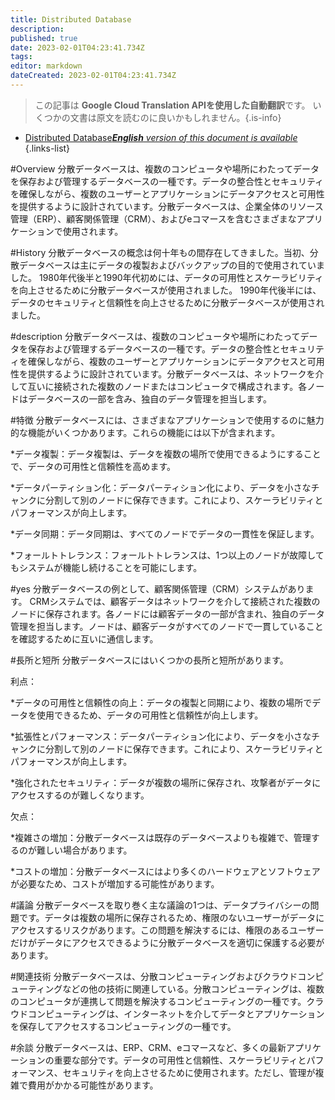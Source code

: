 ```yaml
---
title: Distributed Database
description: 
published: true
date: 2023-02-01T04:23:41.734Z
tags: 
editor: markdown
dateCreated: 2023-02-01T04:23:41.734Z
---
```


> この記事は **Google Cloud Translation APIを使用した自動翻訳**です。
いくつかの文書は原文を読むのに良いかもしれません。{.is-info}

- [Distributed Database***English** version of this document is available*](/en/Knowledge-base/Dictionary/distributed-database)
{.links-list}


#Overview
分散データベースは、複数のコンピュータや場所にわたってデータを保存および管理するデータベースの一種です。データの整合性とセキュリティを確保しながら、複数のユーザーとアプリケーションにデータアクセスと可用性を提供するように設計されています。分散データベースは、企業全体のリソース管理（ERP）、顧客関係管理（CRM）、およびeコマースを含むさまざまなアプリケーションで使用されます。

#History
分散データベースの概念は何十年もの間存在してきました。当初、分散データベースは主にデータの複製およびバックアップの目的で使用されていました。 1980年代後半と1990年代初めには、データの可用性とスケーラビリティを向上させるために分散データベースが使用されました。 1990年代後半には、データのセキュリティと信頼性を向上させるために分散データベースが使用されました。

#description
分散データベースは、複数のコンピュータや場所にわたってデータを保存および管理するデータベースの一種です。データの整合性とセキュリティを確保しながら、複数のユーザーとアプリケーションにデータアクセスと可用性を提供するように設計されています。分散データベースは、ネットワークを介して互いに接続された複数のノードまたはコンピュータで構成されます。各ノードはデータベースの一部を含み、独自のデータ管理を担当します。

#特徴
分散データベースには、さまざまなアプリケーションで使用するのに魅力的な機能がいくつかあります。これらの機能には以下が含まれます。

*データ複製：データ複製は、データを複数の場所で使用できるようにすることで、データの可用性と信頼性を高めます。

*データパーティション化：データパーティション化により、データを小さなチャンクに分割して別のノードに保存できます。これにより、スケーラビリティとパフォーマンスが向上します。

*データ同期：データ同期は、すべてのノードでデータの一貫性を保証します。

*フォールトトレランス：フォールトトレランスは、1つ以上のノードが故障してもシステムが機能し続けることを可能にします。

#yes
分散データベースの例として、顧客関係管理（CRM）システムがあります。 CRMシステムでは、顧客データはネットワークを介して接続された複数のノードに保存されます。各ノードには顧客データの一部が含まれ、独自のデータ管理を担当します。ノードは、顧客データがすべてのノードで一貫していることを確認するために互いに通信します。

#長所と短所
分散データベースにはいくつかの長所と短所があります。

利点：

*データの可用性と信頼性の向上：データの複製と同期により、複数の場所でデータを使用できるため、データの可用性と信頼性が向上します。

*拡張性とパフォーマンス：データパーティション化により、データを小さなチャンクに分割して別のノードに保存できます。これにより、スケーラビリティとパフォーマンスが向上します。

*強化されたセキュリティ：データが複数の場所に保存され、攻撃者がデータにアクセスするのが難しくなります。

欠点：

*複雑さの増加：分散データベースは既存のデータベースよりも複雑で、管理するのが難しい場合があります。

*コストの増加：分散データベースにはより多くのハードウェアとソフトウェアが必要なため、コストが増加する可能性があります。

#議論
分散データベースを取り巻く主な議論の1つは、データプライバシーの問題です。データは複数の場所に保存されるため、権限のないユーザーがデータにアクセスするリスクがあります。この問題を解決するには、権限のあるユーザーだけがデータにアクセスできるように分散データベースを適切に保護する必要があります。

#関連技術
分散データベースは、分散コンピューティングおよびクラウドコンピューティングなどの他の技術に関連している。分散コンピューティングは、複数のコンピュータが連携して問題を解決するコンピューティングの一種です。クラウドコンピューティングは、インターネットを介してデータとアプリケーションを保存してアクセスするコンピューティングの一種です。

#余談
分散データベースは、ERP、CRM、eコマースなど、多くの最新アプリケーションの重要な部分です。データの可用性と信頼性、スケーラビリティとパフォーマンス、セキュリティを向上させるために使用されます。ただし、管理が複雑で費用がかかる可能性があります。